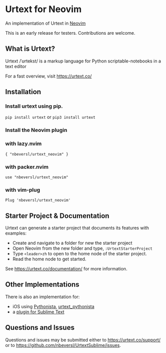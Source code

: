 # Urtext for Neovim

An implementation of Urtext in [Neovim](https://neovim.io/)

This is an early release for testers. Contributions are welcome.

## What is Urtext?

Urtext /ˈʊrtekst/ is a markup language for Python scriptable-notebooks in a text editor

For a fast overview, visit https://urtext.co/

## Installation

### Install urtext using pip.

`pip install urtext`
or
`pip3 install urtext` 

### Install the Neovim plugin

### with lazy.nvim
`{ "nbeversl/urtext_neovim" }`

### with packer.nvim
`use "nbeversl/urtext_neovim"`

### with vim-plug
`Plug 'nbeversl/urtext_neovim'`

## Starter Project & Documentation

Urtext can generate a starter project that documents its features with examples:

- Create and navigate to a folder for new the starter project
- Open Neovim from the new folder and type, `:UrtextStarterProject`  
- Type `<leader>zh` to open to the home node of the starter project.
- Read the home node to get started.

See https://urtext.co/documentation/ for more information.

## Other Implementations

There is also an implementation for:
- iOS using [Pythonista](https://omz-software.com/pythonista/), [urtext_pythonista](https://github.com/nbeversl/urtext_pythonista)
- a [plugin for Sublime Text](https://github.com/nbeversl/UrtextSublime)

## Questions and Issues

Questions and issues may be submitted either to https://urtext.co/support/ or to https://github.com/nbeversl/UrtextSublime/issues.
